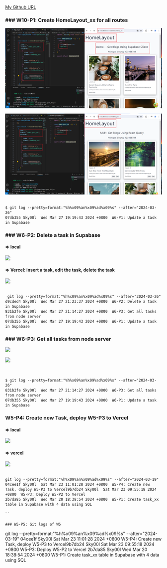 [My Github URL](https://github.com/Sky00l/1112-wp2-2N_90.git)

### ### W10-P1: Create HomeLayout_xx for all routes
 
![](w10-p1-1.png)
 
![](w10-p1-2.png)

```

$ git log --pretty=format:"%h%x09%an%x09%ad%x09%s" --after="2024-03-26"
07db355 Sky00l  Wed Mar 27 19:19:43 2024 +0800  W6-P1: Update a task in Supabase

```

### ### W6-P2: Delete a task in Supabase
 
#### => local
 
![](w6-p2-1.png)
 
#### => Vercel: insert a task, edit the task, delete the task
 
![](w6-p2-2.png)

```

 git log --pretty=format:"%h%x09%an%x09%ad%x09%s" --after="2024-03-26"
d9cded4 Sky00l  Wed Mar 27 21:23:37 2024 +0800  W6-P2: Delete a task in Supabase
831b2fe Sky00l  Wed Mar 27 21:14:27 2024 +0800  W6-P3: Get all tasks from node server
07db355 Sky00l  Wed Mar 27 19:19:43 2024 +0800  W6-P1: Update a task in Supabase

```

###  ### W6-P3: Get all tasks from node server
 
![](w6-p3-1.png)
 
![](w6-p3-2.png)

```


$ git log --pretty=format:"%h%x09%an%x09%ad%x09%s" --after="2024-03-26"
831b2fe Sky00l  Wed Mar 27 21:14:27 2024 +0800  W6-P3: Get all tasks from node server
07db355 Sky00l  Wed Mar 27 19:19:43 2024 +0800  W6-P1: Update a task in Supabase

```

### W5-P4: Create new Task, deploy W5-P3 to Vercel
 
#### => local
 
![](w5-p4-1.png)
 
#### => vercel
 
![](w5-p4-2.png)

```

git log --pretty=format:"%h%x09%an%x09%ad%x09%s" --after="2024-03-19"
04cee1f Sky00l  Sat Mar 23 11:01:28 2024 +0800  W5-P4: Create new Task, deploy W5-P3 to Vercel9b7db24 Sky00l  Sat Mar 23 09:55:18 2024 +0800  W5-P3: Deploy W5-P2 to Vercel
2b7da85 Sky00l  Wed Mar 20 18:38:54 2024 +0800  W5-P1: Create task_xx table in Supabase with 4 data using SQL

``

### W5-P5: Git logs of W5

```

git log --pretty=format:"%h%x09%an%x09%ad%x09%s" --after="2024-03-19"
04cee1f Sky00l  Sat Mar 23 11:01:28 2024 +0800  W5-P4: Create new Task, deploy W5-P3 to Vercel9b7db24 Sky00l  Sat Mar 23 09:55:18 2024 +0800  W5-P3: Deploy W5-P2 to Vercel
2b7da85 Sky00l  Wed Mar 20 18:38:54 2024 +0800  W5-P1: Create task_xx table in Supabase with 4 data using SQL

```
